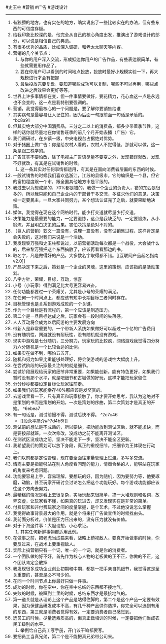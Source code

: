 #史玉柱 #营销 #广告 #游戏设计 

---


1. 有狡猾的地方，也有实在的地方，确实说出了一些比较实在的办法，但有些东西的可信度存疑。
2. 给我印象比较深的是，他完全从自己的核心角度出发，推演出了游戏设计的部分，可以说是相信自己的典范。
3. 有很多优秀的品质，比如深入调研，和老太太聊天等内容。
4. 营销的几个关节点：
    1. 与你的用户深入交流，形成抵达你用户的广告作品，有些表达很简单，有些就需要用作品了。
    2. 要在你用户可以看到的时间地点投放，投放时最好小规模实验一下，再大规模进行才会有把握
    3. 最后投放完要复盘，要知道哪些成功可以复制，哪些不可以再用，哪些点改进之后效果会更好等等。
5. 世界上许多事情都在变，但一件事情要做好，要花精力，花心血这一点是永远也不会变的，这一点是我特别要强调的。
6. 营销，我觉得最核心的一个问题是，要了解你要销售给谁
7. 其实病句是最容易让人记住的，因为后面一句跟前面一句话是矛盾的。 ^bc8a91
8. 但其实绝大部分中国消费品，三分之二以上的消费品，都多少带着季节性，这样的话你就尽量地在你销售旺季的前几个月开始去播（广告）它。
9. 我们调研过，在乡镇一级，中央电视台占据绝对优势。
10. 对于猪圈上做广告：你是给农村人看的，农村人不觉得低，那就可以做，这一条是跟三株学的。
11. 广告其实不要怕改，除了电视主广告语尽量不要变之外，发现错误就改，发现不好就改，有其是在试销售的时候。
    1. 这一条其实对任何事情都适用，有其是在面向消费者层面的东西的时候。
12. 一般试销售的时候我们喜欢选浙江，江苏的县级市。它的编织是一个县，但它的富裕程度跟一个市，跟全国其他地方市是平级的。
13. 我过去以为想成熟的，70%都是错的，我做一个企业的负责人，错的东西是很多的，所以我只能和自己企业内的干部骨干多交流，多征求他们的意见，决策权一定要民主，一旦大家共同努力，某个想法认证完了之后，就要果断地决策。
14. 媒体，我觉得在现在这个网络时代，能少打交道就尽量少打交道。
15. 决策能力是最重要的能力，一定要锻炼，这点是我缺乏的，一定要锻炼，从小锻炼，并且明白决策的后果。害怕决策是绝对不对的。
16. （巨人的营销）软文一篇没有，说理一篇没有，没有试销售过程，这样肯定是会失败的，这对我们来说是一个浩劫。
17. 我发现黎万强和史玉柱都说过，以前营销活动每次都是一个战役，大会战什么的，后来黎万强把这个东西搞散了，应该再看看那边的书。
18. 取名字，凡是做得好的产品，大多数名字取得都不错。[[互联网产品起名指南v2.0]]
19. 产品决定下来之后，策划是一个企业的灵魂，这里的策划，应该指的是活动策划。
20. 八字方针，荣耀，目标，互动，惊喜
21. 小号（小玩家）得到满足比大号更容易兴奋。
22. 任何功能都要过一个荣耀关，尤其是小号的荣耀的满足。
23. 在任何一个时间点上，都应该有短中长期目标三者同时存在。
24. 目标管理也是关系到游戏成败的一个关键。
25. 作为一个目标是有流程的，第一个应该是制造压力。
26. 第二个是一旦目标达成之后，玩家会有一段时间的失落感。
27. 人人互动将会成为以后网游的主要发展方向
28. 带新人是非常重要的，一个带新人系统如果做好可以超过一个亿的广告费用
29. 没有随机性，网游就没有耐玩性，没有随机就没有游戏。
30. 现实中游戏是七分随机，三分努力，玩家玩的比较疯，网络游戏我觉得四分努力六分随机是一个比较合适的比例。
31. 如果实在做不到，哪怕五五开。
32. 随机和努力如果比重能够处理好，将会使游戏的游戏性大幅度上升。
33. 在尝试阶段的玩家最关注的的就是细节。
34. 尝试阶段展现给玩家的细节非常重要，如果能创新，能有特色更好，如果我们暂时没有那个水平，就是吧细节和古城做的好玩，这样才能把玩家留住
35. 分分秒秒都要设定目标让玩家往前走。
36. 如果我们的玩家能幸存40%那应该是发奖赏的。
37. 去游戏里看一下，只有真正和玩家接触了，你才要开始思考，我认为这绝对不是策划的书而是策划的开始，一次是策划的序曲，第二次策划才是真正的开始。 ^6ebea7
38. 有一句话是，测试前慢不得，测试后快不得。 ^2c7c46
	- [[段永平简介#^7d4b6f]]
1. 测试前的想法是不成熟的，所以要快，把功能放到测试区后，就不能求快，而是要按部就班，一次次修改，没成功之前不能离开测试区。
2. 在测试区没成功之前，坚决不能走下一步，坚决不能全区更新。
3. 我希望我们的策划可以放下身段，真正的重视细节，把细节为王体现在行动上。
4. 我们以前都是定性管理，现在要全面往定量管理上过渡。多写多交流。
5. 情商主要是指能够站在别人角度看问题的能力，情商合格的人，能够站在玩家的角度来考虑问题。
6. 功能要容易上手，容易理解，要想玩的好，因为随机，因为要努力等，他要琢磨，动脑，甚至玩家开研讨会讨论怎么把这个功能玩好。每个游戏功能都应该往这个方向去努力。
7. 最糟糕的情况是看上去很复杂，实际玩起来很简单，搞一大堆规则和名词，故弄玄虚，让玩家看不懂，如果真的玩进去，却又发现实在是非常的简单。
8. 付费玩家和非付费玩家之间的度量掌握，是个艺术，不过他没说怎么掌握
9. 我觉得故事背景最大的作用，就是个将来打广告做宣传的时候找由头。
10. 我前面分析过，价值是压力压出来的，没有压力就没有价值。
11. 对于下海这件事：大胆设想，小心求证。
    1. 其实任何新鲜事物都适用此例。
12. 在做事之前，把老虎当成猫来看，战略上藐视敌人。要真开始做事的时候，你要反过来，在战术上要重视敌人。
13. 实际上搞营销只有一个词，唯一的一个词，就是你的消费者。
14. 一个团队做的好不好，首先作为核心人物的老板做的正不正，你做的不正，这个团队肯定会散掉
15. 我发现很多成功企业创业初期和中期，都是一把手亲自抓细节，我觉得这是至关重要的，甚至是必不可少的。
16. 在同一个时间节点上你最好只做一件事。
17. 成功的时候，你在空中，你在空中总结的东西都不接地气。
18. 失败的时候，被踩到土里的时候，总结东西才是最接地气的。
19. 第一道关就是从理论上这个产品是站得住脚的，第二个是这个产品一定要有效果，因为保健品研发成本不高，有几千种产品供你选择，你完全可以选到有用的东西，第三就是消费者觉得有效，一定要消费者自己感觉到。
20. 选员工的时候，尽量选素质高的，但真正做培训的时候，一定要把他们当成农民工级别的水平。
    1. 举例给自己员工写手册，开门该干嘛都要写。
21. 要把员工当真兄弟，第二个是不能把真兄弟带公司来。

